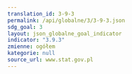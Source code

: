 ```yaml
---
translation_id: 3-9-3
permalink: /api/globalne/3/3-9-3.json
sdg_goal: 3
layout: json_globalne_goal_indicator
indicator: "3.9.3"
zmienne: ogółem
kategorie: null
source_url: www.stat.gov.pl
---
```

